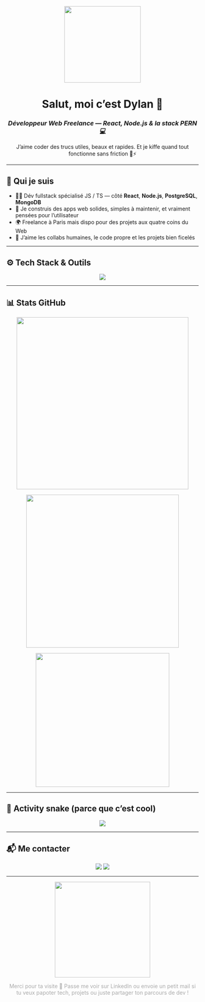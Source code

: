 <!-- Header avec GIF animé -->
<p align="center">
  <img src="https://media.giphy.com/media/qgQUggAC3Pfv687qPC/giphy.gif" width="200" />
</p>

<h1 align="center">Salut, moi c’est Dylan 👋</h1>
<h3 align="center"><em>Développeur Web Freelance — React, Node.js & la stack PERN 💻</em></h3>

<p align="center">
  J’aime coder des trucs utiles, beaux et rapides. Et je kiffe quand tout fonctionne sans friction 🧠⚡
</p>

---

## 🧩 Qui je suis

- 👨‍💻 Dév fullstack spécialisé JS / TS — côté **React**, **Node.js**, **PostgreSQL**, **MongoDB**
- 🧱 Je construis des apps web solides, simples à maintenir, et vraiment pensées pour l’utilisateur
- 🌍 Freelance à Paris mais dispo pour des projets aux quatre coins du Web
- 🤝 J’aime les collabs humaines, le code propre et les projets bien ficelés

---

## ⚙️ Tech Stack & Outils

<p align="center">
  <img src="https://skillicons.dev/icons?i=html,css,js,ts,react,nextjs,tailwind,sass,nodejs,express,postgres,mongodb,docker,git,vscode,figma" />
</p>

---

## 📊 Stats GitHub

<p align="center">
  <img src="https://github-readme-stats.vercel.app/api?username=AtticaWebDev&show_icons=true&count_private=true&theme=tokyonight&border_radius=10" width="450" />
</p>

<p align="center">
  <img src="https://github-readme-streak-stats.herokuapp.com/?user=AtticaWebDev&theme=tokyonight&border_radius=10" width="400" />
</p>

<p align="center">
  <img src="https://github-readme-stats.vercel.app/api/top-langs/?username=AtticaWebDev&layout=compact&theme=tokyonight&hide_border=false&border_radius=10" width="350" />
</p>

---

## 🐍 Activity snake (parce que c’est cool)

<p align="center">
  <img src="https://raw.githubusercontent.com/AtticaWebDev/AtticaWebDev/output/github-contribution-grid-snake.svg" />
</p>

---

## 📬 Me contacter

<p align="center">
  <a href="mailto:d.agboton.dev@gmail.com"><img src="https://img.shields.io/badge/email-%23D14836.svg?&style=for-the-badge&logo=gmail&logoColor=white" /></a>
  <a href="https://www.linkedin.com/in/dylan-agboton" target="_blank"><img src="https://img.shields.io/badge/linkedin-%230077B5.svg?&style=for-the-badge&logo=linkedin&logoColor=white" /></a>
</p>

---

<p align="center">
  <img src="https://media.giphy.com/media/l3vR85PnGsBwu1PFK/giphy.gif" width="250" />
</p>

<p align="center" style="color: #aaa;">
  Merci pour ta visite 🙏 Passe me voir sur LinkedIn ou envoie un petit mail si tu veux papoter tech, projets ou juste partager ton parcours de dev !
</p>
